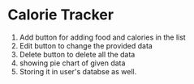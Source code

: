 # Calorie Tracker

1. Add button for adding food and calories in the list
2. Edit button to change the provided data
3. Delete button to delete all the data
4. showing pie chart of given data
5. Storing it in user's databse as well.
